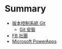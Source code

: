 # Summary

- [版本控制系統 Git](book/git.md)
  - [Git 安裝](book/git-install.md)
- [FB 社團](group.md)
- [Microsoft PowerApps](powerapps.md)
